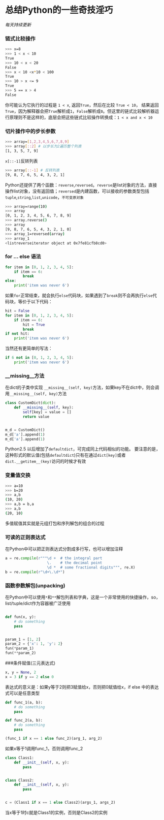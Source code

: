 # 总结Python的一些奇技淫巧

_每天持续更新_

### 链式比较操作
```bash
>>> x=8
>>> 1 < x < 10
True
>>> 10 < x < 20
False
>>> x < 10 <x*10 < 100
True
>>> 10 > x <= 9
True
>>> 5 == x > 4
False
```

你可能认为它执行的过程是 `1 < x`, 返回`True`，然后在比较 `True < 10`， 结果返回`True`，因为解释器会把`True`解析成`1`，`False`解析成`0`。但这里的链式比较解析器运行原理则不是这样的，底层会把这些链式比较操作转换成：`1 < x and x < 10` 
### 切片操作中的步长参数
```bash
>>> array=[1,2,3,4,5,6,7,8,9]
>>> array[::2] # 以步长为2遍历整个列表
[1, 3, 5, 7, 9]
```
`x[::-1]`反转列表
```bash
>>> array[::-1] # 反转列表
[9, 8, 7, 6, 5, 4, 3, 2, 1]
```
Python还提供了两个函数：`reverse`,`reversed`。`reverse`是list对象的方法，直接操作list对象，没有返回值；`reversed`是内建函数，可以接收的参数类型包括 `tuple`,`string`,`list`,`unicode`，`不可变原对象`
```bash
>>> array=range(10)
>>> array
[0, 1, 2, 3, 4, 5, 6, 7, 8, 9]
>>> array.reverse()
>>> array
[9, 8, 7, 6, 5, 4, 3, 2, 1, 0]
>>> array_1=reversed(array)
>>> array_1
<listreverseiterator object at 0x7fe81cfb8cd0>
```
### for ... else 语法
```python
for item in [0, 1, 2, 3, 4, 5]:
    if item == 6:
        break
else:
    print('item was never 6')
```
如果`for`正常结束，就会执行`else`代码块，如果遇到了`break`则不会再执行`else`代码块，等价于以下代码：
```python
hit = False
for item in [0, 1, 2, 3, 4, 5]:
    if item == 6:
        hit = True
        break
if not hit:
    print('item was never 6')
```
当然还有更简单的写法：
```python
if 6 not in [0, 1, 2, 3, 4, 5]:
    print('item was never 6')
```
### __missing__方法
在dict的子类中实现 `__missing__(self, key)`方法，如果key不在dict中，则会调用`__missing__(self, key)`方法
```python
class CustomDict(dict):
    def __missing__(self, key):
        self[key] = value = []
        return value


m_d = CustomDict()
m_d['a'].append(1)
m_d['a'].append(1)
```

Python2.5 以后增加了`defaultdict`，可完成同上代码相似的功能。
要注意的是，这种形式的默认值(包括`defaultdict`)只有在通过`dict[key]`或者`dict.__getitem__(key)`访问的时候才有效

### 变量值交换
```bash
>>> a=10
>>> b=20
>>> a,b
(10, 20)
>>> a,b = b,a
>>> a,b
(20, 10)
```
多值赋值其实就是元组打包和序列解包的组合的过程
### 可读的正则表达式
在Python中可以把正则表达式分割成多行写，也可以增加注释
```python
a = re.compile(r"""\d +  # the integral part
                   \.    # the decimal point
                   \d *  # some fractional digits""", re.X)
b = re.compile(r"\d+\.\d*")
```
### 函数参数解包(unpacking)
在Python中可以使用`*`和`**`解包列表和字典，这是一个非常使用的快捷操作，so，list/tuple/dict作为容器被广泛使用
```python

def fun(x, y):
    # do something
    pass


param_1 = [1, 2]
param_2 = {'x': 1, 'y': 2}
fun(*param_1)
fun(**param_2)

```
###条件赋值(三元表达式)
```python
x, y = None, 2
x = 3 if y == 2 else 0
```
表达式的意义是：如果y等于2则把3赋值给x，否则把0赋值给x，if else 中的表达式可以是任意类型
```python
def func_1(a, b):
    # do something
    pass

def func_2(a, b):
    # do something
    pass

(func_1 if x == 1 else func_2)(arg_1, arg_2)
```
如果x等于1调用func_1，否则调用func_2
```python
class Class1:
    def __init__(self, x, y):
        pass


class Class2:
    def __init__(self, x, y):
        pass


c = (Class1 if x == 1 else Class2)(args_1, args_2)

```
当x等于1时c就是Class1的实例，否则是Class2的实例

